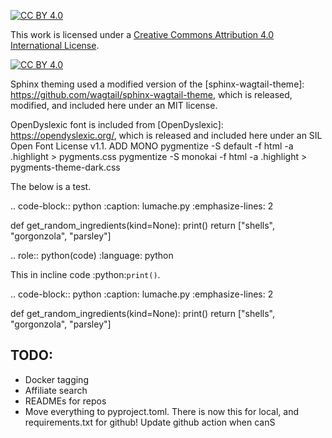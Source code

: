 [![CC BY 4.0][cc-by-shield]][cc-by]

This work is licensed under a
[Creative Commons Attribution 4.0 International License][cc-by].

[![CC BY 4.0][cc-by-image]][cc-by]

[cc-by]: http://creativecommons.org/licenses/by/4.0/
[cc-by-image]: https://i.creativecommons.org/l/by/4.0/88x31.png
[cc-by-shield]: https://img.shields.io/badge/License-CC%20BY%204.0-lightgrey.svg


Sphinx theming used a modified version of the [sphinx-wagtail-theme]: https://github.com/wagtail/sphinx-wagtail-theme, which is released, modified, and included here under an MIT license.

OpenDyslexic font is included from [OpenDyslexic]: https://opendyslexic.org/, which is released and included here under an SIL Open Font License v1.1.
ADD MONO
pygmentize -S default -f html -a .highlight > pygments.css
pygmentize -S monokai -f html -a .highlight > pygments-theme-dark.css

The below is a test.

.. code-block:: python
   :caption: lumache.py
   :emphasize-lines: 2

   def get_random_ingredients(kind=None):
       print()
       return ["shells", "gorgonzola", "parsley"]


.. role:: python(code)
   :language: python

This in incline code :python:`print()`. 

.. code-block:: python
   :caption: lumache.py
   :emphasize-lines: 2

   def get_random_ingredients(kind=None):
       print()
       return ["shells", "gorgonzola", "parsley"]

## TODO:
- Docker tagging
- Affiliate search
- READMEs for repos
- Move everything to pyproject.toml. There is now this for local, and requirements.txt for github! Update github action when canS